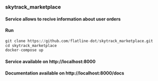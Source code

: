 ### skytrack_marketplace
#### Service allows to recive information about user orders
#### Run
````python
git clone https://github.com/flatline-dot/skytrack_marketplace.git
cd skytrack_marketplace
docker-compose up
````
#### Service available on http://localhost:8000
#### Documentation available on http://localhost:8000/docs
